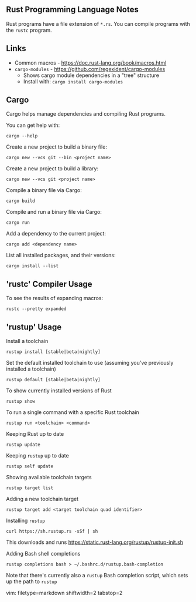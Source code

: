 ## Rust Programming Language Notes ##

Rust programs have a file extension of `*.rs`.  You can compile programs with
the `rustc` program.

## Links ##
- Common macros - https://doc.rust-lang.org/book/macros.html
- `cargo-modules` - https://github.com/regexident/cargo-modules
  - Shows cargo module dependencies in a "tree" structure
  - Install with: `cargo install cargo-modules`

## Cargo ##
Cargo helps manage dependencies and compiling Rust programs.

You can get help with:

    cargo --help

Create a new project to build a binary file:

    cargo new --vcs git --bin <project name>

Create a new project to build a library:

    cargo new --vcs git <project name>

Compile a binary file via Cargo:

    cargo build

Compile and run a binary file via Cargo:

    cargo run

Add a dependency to the current project:

    cargo add <dependency name>

List all installed packages, and their versions:

    cargo install --list

## 'rustc' Compiler Usage ##
To see the results of expanding macros:

    rustc --pretty expanded

## 'rustup' Usage ##
Install a toolchain

    rustup install [stable|beta|nightly]

Set the default installed toolchain to use (assuming you've previously
installed a toolchain)

    rustup default [stable|beta|nightly]

To show currently installed versions of Rust

    rustup show

To run a single command with a specific Rust toolchain

    rustup run <toolchain> <command>

Keeping Rust up to date

    rustup update

Keeping `rustup` up to date

    rustup self update

Showing available toolchain targets

    rustup target list

Adding a new toolchain target

    rustup target add <target toolchain quad identifier>

Installing `rustup`

    curl https://sh.rustup.rs -sSf | sh

This downloads and runs https://static.rust-lang.org/rustup/rustup-init.sh

Adding Bash shell completions

    rustup completions bash > ~/.bashrc.d/rustup.bash-completion

Note that there's currently also a `rustup` Bash completion script, which sets
up the path to `rustup`

vim: filetype=markdown shiftwidth=2 tabstop=2
